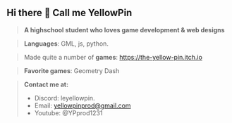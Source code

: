 ## Hi there 👋 Call me YellowPin
> **A highschool student who loves game development & web designs**

> **Languages**: GML, js, python.

> Made quite a number of **games**: https://the-yellow-pin.itch.io

> **Favorite games**: Geometry Dash

> **Contact me at:**
> + Discord: leyellowpin.
> + Email: yellowpinprod@gmail.com
> + Youtube: @YPprod1231


<!--
**leYellowPin/leYellowPin** is a ✨ _special_ ✨ repository because its `README.md` (this file) appears on your GitHub profile.

Here are some ideas to get you started:

- 🔭 I’m currently working on ...
- 🌱 I’m currently learning ...
- 👯 I’m looking to collaborate on ...
- 🤔 I’m looking for help with ...
- 💬 Ask me about ...
- 📫 How to reach me: ...
- 😄 Pronouns: ...
- ⚡ Fun fact: ...
-->
